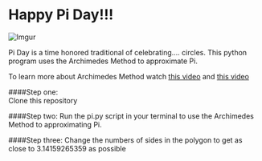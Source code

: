 # Happy Pi Day!!!
![Imgur](http://i.imgur.com/oqi8LVd.png)

Pi Day is a time honored traditional of celebrating.... circles. This python program uses the Archimedes Method to approximate Pi.

To learn more about Archimedes Method watch [this video](https://www.youtube.com/watch?v=_rJdkhlWZVQ&app=desktop) and [this video](https://www.youtube.com/watch?v=DLZMZ-CT7YU)

####Step one:  
Clone this repository

####Step two:
Run the pi.py script in your terminal to use the Archimedes Method to approximating Pi.

####Step three:
Change the numbers of sides in the polygon to get as close to 3.14159265359 as possible
